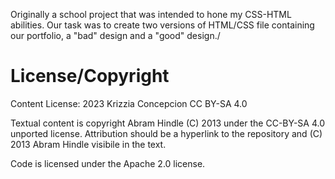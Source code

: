 Originally a school project that was intended to hone my CSS-HTML abilities. 
Our task was to create two versions of HTML/CSS file containing our portfolio, a "bad" design
and a "good" design./



License/Copyright
=================

Content License: 2023 Krizzia Concepcion CC BY-SA 4.0

Textual content is copyright Abram Hindle (C) 2013 under the CC-BY-SA
4.0 unported license. Attribution should be a hyperlink to the
repository and (C) 2013 Abram Hindle visibile in the text.

Code is licensed under the Apache 2.0 license.
